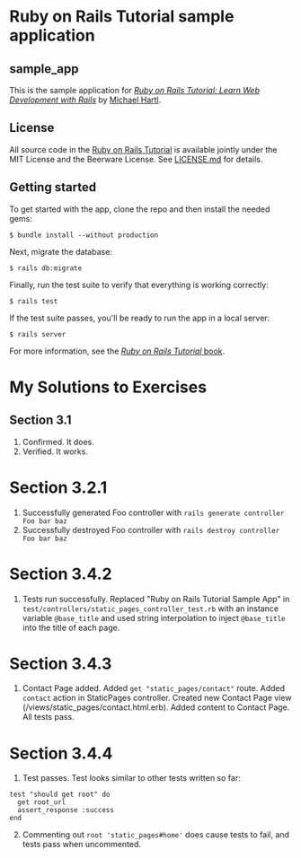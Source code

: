 # Ruby on Rails Tutorial sample application

## sample_app

This is the sample application for
[*Ruby on Rails Tutorial:
Learn Web Development with Rails*](http://www.railstutorial.org/)
by [Michael Hartl](http://www.michaelhartl.com/).

## License

All source code in the [Ruby on Rails Tutorial](http://railstutorial.org/)
is available jointly under the MIT License and the Beerware License. See
[LICENSE.md](LICENSE.md) for details.

## Getting started

To get started with the app, clone the repo and then install the needed gems:

```
$ bundle install --without production
```

Next, migrate the database:

```
$ rails db:migrate
```

Finally, run the test suite to verify that everything is working correctly:

```
$ rails test
```

If the test suite passes, you'll be ready to run the app in a local server:

```
$ rails server
```

For more information, see the
[*Ruby on Rails Tutorial* book](http://www.railstutorial.org/book).

# My Solutions to Exercises

## Section 3.1
1. Confirmed. It does.
2. Verified. It works.

# Section 3.2.1
1. Successfully generated Foo controller with `rails generate controller Foo bar baz`
2. Successfully destroyed Foo controller with `rails destroy controller Foo bar baz`

# Section 3.4.2
1. Tests run successfully. Replaced "Ruby on Rails Tutorial Sample App" in `test/controllers/static_pages_controller_test.rb` with an instance variable `@base_title` and used string interpolation to inject `@base_title` into the title of each page.

# Section 3.4.3
1. Contact Page added. Added `get "static_pages/contact"` route. Added `contact` action in StaticPages controller. Created new Contact Page view (/views/static_pages/contact.html.erb). Added content to Contact Page. All tests pass.

# Section 3.4.4
1. Test passes. Test looks similar to other tests written so far: 
```
test "should get root" do
  get root_url
  assert_response :success
end
```
2. Commenting out `root 'static_pages#home'` does cause tests to fail, and tests pass when uncommented.

